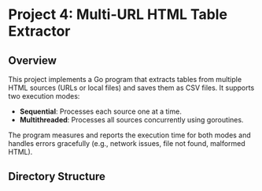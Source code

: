 # Project 4: Multi-URL HTML Table Extractor

## Overview
This project implements a Go program that extracts tables from multiple HTML sources (URLs or local files) and saves them as CSV files. It supports two execution modes:
- **Sequential**: Processes each source one at a time.
- **Multithreaded**: Processes all sources concurrently using goroutines.

The program measures and reports the execution time for both modes and handles errors gracefully (e.g., network issues, file not found, malformed HTML).

## Directory Structure
